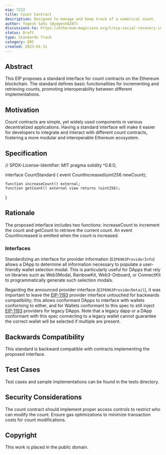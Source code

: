 ```yaml
---
eip: 7222
title: Count Contract
description: Designed to manage and keep track of a numerical count.
author: Yogesh Sahu (@yogesh8287)
discussions-to: https://ethereum-magicians.org/t/eip-social-recovery-interface/14494
status: Draft
type: Standards Track
category: ERC
created: 2023-01-31
---
```


## Abstract

This EIP proposes a standard interface for count contracts on the Ethereum blockchain. The standard defines basic functionalities for incrementing and retrieving counts, promoting interoperability between different implementations.

## Motivation

Count contracts are simple, yet widely used components in various decentralized applications. Having a standard interface will make it easier for developers to integrate and interact with different count contracts, fostering a more modular and interoperable Ethereum ecosystem.

## Specification

// SPDX-License-Identifier: MIT
pragma solidity ^0.8.0;

interface CountStandard {
    event CountIncreased(uint256 newCount);

    function increaseCount() external;
    function getCount() external view returns (uint256);
}

## Rationale

The proposed interface includes two functions: increaseCount to increment the count and getCount to retrieve the current count. An event CountIncreased is emitted when the count is increased.

### Interfaces

Standardizing an interface for provider information (`EIP6963ProviderInfo`) allows a DApp to determine all information necessary to populate a user-friendly wallet selection modal. This is particularly useful for DApps that rely on libraries such as Web3Modal, RainbowKit, Web3-Onboard, or ConnectKit to programmatically generate such selection modals.

Regarding the announced provider interface (`EIP6963ProviderDetail`), it was important to leave the [EIP-1193](./eip-1193.md) provider interface untouched for backwards compatibility; this allows conformant DApps to interface with wallets conforming to either, and for Wallets conformant to this spec to still inject [EIP-1193](./eip-1193.md) providers for legacy DApps. Note that a legacy dapp or a DApp conformant with this spec connecting to a legacy wallet cannot guarantee the correct wallet will be selected if multiple are present.

## Backwards Compatibility

This standard is backward compatible with contracts implementing the proposed interface.

## Test Cases

Test cases and sample implementations can be found in the tests directory.

## Security Considerations

The count contract should implement proper access controls to restrict who can modify the count.
Ensure gas optimizations to minimize transaction costs for count modifications.

## Copyright

This work is placed in the public domain.

